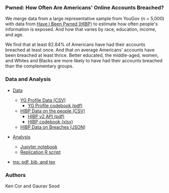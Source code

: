 ### Pwned: How Often Are Americans' Online Accounts Breached?

We merge data from a large representative sample from YouGov (n = 5,000) with data from [Have I Been Pwned (HIBP)](https://haveibeenpwned.com) to estimate how often people's information is exposed. And how that varies by race, education, income, and age.

We find that at least 82.84\% of Americans have had their accounts breached at least once. And that on average Americans' accounts have been breached at least thrice. Better educated, the middle-aged, women, and Whites and Blacks are more likely to have had their accounts breached than the complementary groups.

### Data and Analysis

* [Data](data/)
    - [YG Profile Data (CSV)](data/YGOV1058_profile.csv)
        - [YG Profile codebook (pdf)](data/Profile_codebook_ygov1058.pdf)
    - [HIBP Data on the people (CSV)](data/YGOV1058_pwned.csv)
        -  [HIBP v2 API (pdf)](data/hipb_v2_api.pdf)
        -  [HIBP codebook (xlsx)](data/hipb_codebook.xlsx)
    - [HIBP Data on Breaches (JSON)](data/breaches.json)

* [Analysis](scripts/)
    - [Jupyter notebook](scripts/pwned.ipynb)
    - [Replication R script](scripts/[pwned_replication.R])

* [ms: pdf, bib, and tex](ms/)

### Authors

Ken Cor and Gaurav Sood
